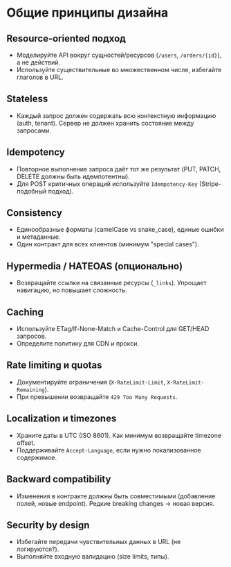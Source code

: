 # Общие принципы дизайна

## Resource-oriented подход
- Моделируйте API вокруг сущностей/ресурсов (`/users`, `/orders/{id}`), а не действий.
- Используйте существительные во множественном числе, избегайте глаголов в URL.

## Stateless
- Каждый запрос должен содержать всю контекстную информацию (auth, tenant). Сервер не должен хранить состояние между запросами.

## Idempotency
- Повторное выполнение запроса даёт тот же результат (PUT, PATCH, DELETE должны быть идемпотентны).
- Для POST критичных операций используйте `Idempotency-Key` (Stripe-подобный подход).

## Consistency
- Единообразные форматы (camelCase vs snake_case), единые ошибки и метаданные.
- Один контракт для всех клиентов (минимум "special cases").

## Hypermedia / HATEOAS (опционально)
- Возвращайте ссылки на связанные ресурсы (`_links`). Упрощает навигацию, но повышает сложность.

## Caching
- Используйте ETag/If-None-Match и Cache-Control для GET/HEAD запросов.
- Определите политику для CDN и прокси.

## Rate limiting и quotas
- Документируйте ограничения (`X-RateLimit-Limit`, `X-RateLimit-Remaining`).
- При превышении возвращайте `429 Too Many Requests`.

## Localization и timezones
- Храните даты в UTC (ISO 8601). Как минимум возвращайте timezone offset.
- Поддерживайте `Accept-Language`, если нужно локализованное содержимое.

## Backward compatibility
- Изменения в контракте должны быть совместимыми (добавление полей, новые endpoint). Редкие breaking changes → новая версия.

## Security by design
- Избегайте передачи чувствительных данных в URL (не логируются?).
- Выполняйте входную валидацию (size limits, типы).

